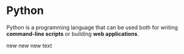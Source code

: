 # Python

Python is a programming language that can be used both for writing **command-line scripts** or building **web applications**.

new new new text
